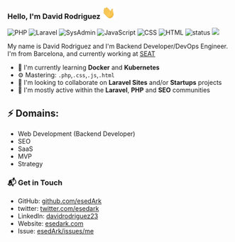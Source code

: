 ### Hello, I'm David Rodriguez <img src="https://raw.githubusercontent.com/esedArk/esedArk/main/wave.gif" width="30px">

![PHP](https://img.shields.io/badge/PHP-Senior-green)
![Laravel](https://img.shields.io/badge/Laravel-Ninja-blue)
![SysAdmin](https://img.shields.io/badge/SysAdmin-enthusiastic-red)
![JavaScript](https://img.shields.io/badge/JavaScript-Middle-yellow)
![CSS](https://img.shields.io/badge/CSS-Senior-blue)
![HTML](https://img.shields.io/badge/HTML-Expert-orange)
![status](https://img.shields.io/badge/status-open_to_work-brightgreen)
![](https://visitor-badge.glitch.me/badge?page_id=github.com/esedArk)


My name is David Rodriguez and I'm Backend Developer/DevOps Engineer. I'm from Barcelona, and currently working at [SEAT](https://www.seat.es)

- 🌱 I'm currently learning **Docker** and **Kubernetes**
- ⚙️ Mastering: `.php`,`.css`,`.js`,`.html`
- 👯 I'm looking to collaborate on **Laravel Sites** and/or **Startups** projects
- 💬 I'm mostly active within the **Laravel**, **PHP** and **SEO** communities

## ⚡ Domains:
- Web Development (Backend Developer)
- SEO
- SaaS
- MVP
- Strategy



### 📬 Get in Touch
- GitHub: [github.com/esedArk][github]
- twitter: [twitter.com/esedark][twitter]
- LinkedIn: [davidrodriguez23][linkedin]
- Website: [esedark.com][site]
- Issue: [esedArk/issues/me][issue] 



<!-- Links to your social media accounts -->
[twitter]: https://twitter.com/esedark
[github]: https://github.com/esedark
[linkedin]: https://www.linkedin.com/in/davidrodriguez23/
[site]: https://www.esedark.com
[issue]: https://github.com/esedArk/esedArk/issues/me
